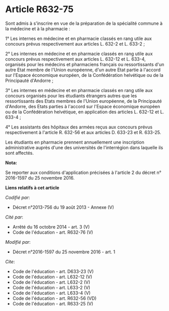 # Article R632-75

Sont admis à s'inscrire en vue de la préparation de la spécialité commune à la médecine et à la pharmacie : 

1° Les internes en médecine et en pharmacie classés en rang utile aux concours prévus respectivement aux articles L. 632-2 et
L. 633-2 ; 

2° Les internes en médecine et en pharmacie classés en rang utile aux concours prévus respectivement aux articles L. 632-12
et L. 633-4, organisés pour les médecins et pharmaciens français ou ressortissants d'un autre Etat membre de l'Union
européenne, d'un autre Etat partie à l'accord sur l'Espace économique européen, de la Confédération helvétique ou de la
Principauté d'Andorre ; 

3° Les internes en médecine et en pharmacie classés en rang utile aux concours organisés pour les étudiants étrangers autres
que les ressortissants des Etats membres de l'Union européenne, de la Principauté d'Andorre, des Etats parties à l'accord sur
l'Espace économique européen ou de la Confédération helvétique, en application des articles L. 632-12 et L. 633-4 ; 

4° Les assistants des hôpitaux des armées reçus aux concours prévus respectivement à l'article R. 632-56 et aux articles D.
633-23 et R. 633-25. 

Les étudiants en pharmacie prennent annuellement une inscription administrative auprès d'une des universités de l'interrégion
dans laquelle ils sont affectés.

**Nota:**

Se reporter aux conditions d'application précisées à l'article 2 du décret n° 2016-1597 du 25 novembre 2016.

**Liens relatifs à cet article**

_Codifié par_:

  - Décret n°2013-756 du 19 août 2013 -  Annexe (V)

_Cité par_:

  - Arrêté du 16 octobre 2014 - art. 3 (V)
  - Code de l'éducation - art. R632-76 (V)

_Modifié par_:

  - Décret n°2016-1597 du 25 novembre 2016 - art. 1

_Cite_:

  - Code de l'éducation - art. D633-23 (V)
  - Code de l'éducation - art. L632-12 (V)
  - Code de l'éducation - art. L632-2 (V)
  - Code de l'éducation - art. L633-2 (V)
  - Code de l'éducation - art. L633-4 (V)
  - Code de l'éducation - art. R632-56 (VD)
  - Code de l'éducation - art. R633-25 (V)
